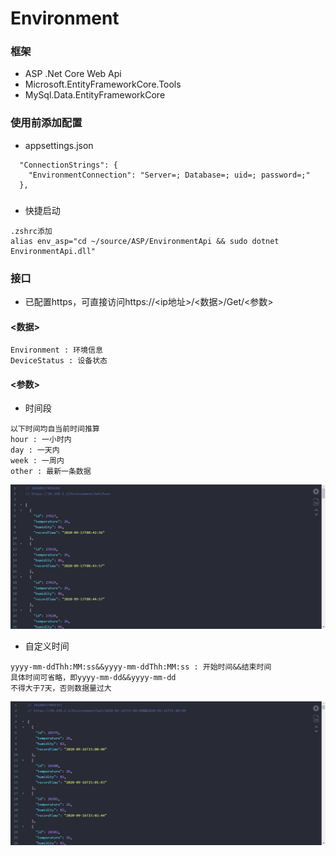 ﻿# Environment

### 框架
- ASP .Net Core Web Api
- Microsoft.EntityFrameworkCore.Tools
- MySql.Data.EntityFrameworkCore

### 使用前添加配置
- appsettings.json
```
  "ConnectionStrings": {
    "EnvironmentConnection": "Server=; Database=; uid=; password=;"
  },
```
###
- 快捷启动
```
.zshrc添加
alias env_asp="cd ~/source/ASP/EnvironmentApi && sudo dotnet EnvironmentApi.dll"
```

### 接口
- 已配置https，可直接访问https://<ip地址>/<数据>/Get/<参数>
#### <数据>
```
Environment : 环境信息
DeviceStatus : 设备状态
```
#### <参数>
- 时间段
```
以下时间均自当前时间推算
hour : 一小时内
day : 一天内
week : 一周内
other : 最新一条数据
```
![timespan](https://github.com/NullObjects/EnvironmentApi/blob/master/images/timespan.png)
- 自定义时间
```
yyyy-mm-ddThh:MM:ss&&yyyy-mm-ddThh:MM:ss : 开始时间&&结束时间
具体时间可省略，即yyyy-mm-dd&&yyyy-mm-dd
不得大于7天，否则数据量过大
```
![time](https://github.com/NullObjects/EnvironmentApi/blob/master/images/time.png)